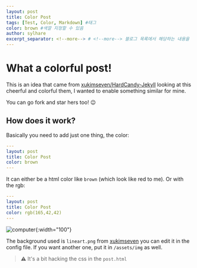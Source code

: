 ```yaml
---
layout: post
title: Color Post
tags: [Test, Color, Markdown] #태그
color: brown #색깔 지정할 수 있음
author: sylhare 
excerpt_separator: <!--more--> # <!--more--> 블로그 목록에서 해당하는 내용을 여기까지만 보여주겠다는 표시
---
```


# What a colorful post!

This is an idea that came from [xukimseven/HardCandy-Jekyll](https://github.com/xukimseven/HardCandy-Jekyll) 
looking at this cheerful and colorful them, I wanted to enable something similar for mine.

You can go fork and star hers too! 😉

<!--more-->

## How does it work?

Basically you need to add just one thing, the color:

```yml
---
layout: post
title: Color Post
color: brown
---
```

It can either be a html color like `brown` (which look like red to me). Or with the rgb:

```yml
---
layout: post
title: Color Post
color: rgb(165,42,42)
---
```

![computer]( "/assets/img/pexels/computer.jpeg"){:width="100"}

<!-- <img src ="../../../assets/img/pexels/computer.jpeg" width="100%"> -->

The background used is `lineart.png` from [xukimseven](https://github.com/xukimseven) you can edit it in the config file. 
If you want another one, put it in `/assets/img` as well. 
> ⚠️ It's a bit hacking the css in the `post.html`


